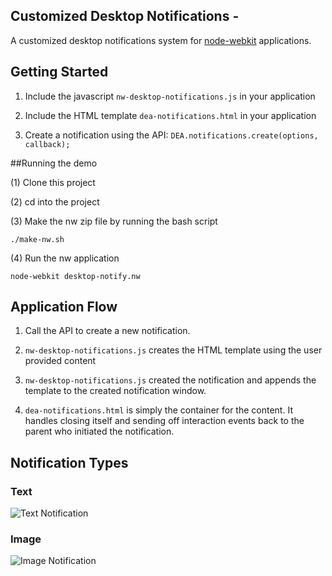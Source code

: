 ## Customized Desktop Notifications -

A customized desktop notifications system for [node-webkit](https://github.com/rogerwang/node-webkit) applications.

## Getting Started

1. Include the javascript `nw-desktop-notifications.js` in your application

2. Include the HTML template `dea-notifications.html` in your application

3. Create a notification using the API: `DEA.notifications.create(options, callback);`

##Running the demo

(1) Clone this project

(2) cd into the project

(3) Make the nw zip file by running the bash script

	./make-nw.sh

(4) Run the nw application

	node-webkit desktop-notify.nw

## Application Flow

1. Call the API to create a new notification.

2. `nw-desktop-notifications.js` creates the HTML template using the user provided content

3. `nw-desktop-notifications.js` created the notification and appends the template to the created notification window.

4. `dea-notifications.html` is simply the container for the content. It handles closing itself and sending off interaction events back to the parent who initiated the notification.

## Notification Types

### Text

![Text Notification](http://i.imgur.com/zibFWHf.png)

### Image

![Image Notification](http://i.imgur.com/d8lJOy7.png)
